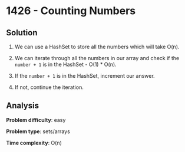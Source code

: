 # 1426 - Counting Numbers

## Solution

1. We can use a HashSet to store all the numbers which will take O(n).

2. We can iterate through all the numbers in our array and check if the `number + 1` is in the HashSet - O(1) * O(n).

3. If the `number + 1` is in the HashSet, increment our answer.

4. If not, continue the iteration.

## Analysis

**Problem difficulty**: easy

**Problem type**: sets/arrays

**Time complexity**: O(n)
